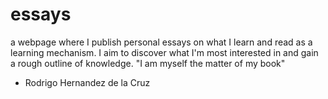 # essays
a webpage where I publish personal essays on what I learn and read as a learning mechanism. I aim to discover what I'm most interested in and gain a rough outline of knowledge. "I am myself the matter of my book"

- Rodrigo Hernandez de la Cruz 


